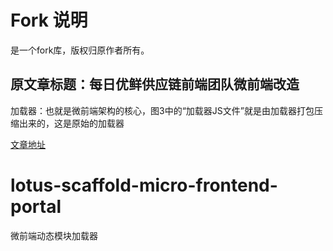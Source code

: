 # Fork 说明

是一个fork库，版权归原作者所有。

## 原文章标题：每日优鲜供应链前端团队微前端改造
加载器：也就是微前端架构的核心，图3中的“加载器JS文件”就是由加载器打包压缩出来的，这是原始的加载器

[文章地址](https://juejin.cn/post/6844903943873675271#heading-7)

# lotus-scaffold-micro-frontend-portal
微前端动态模块加载器
